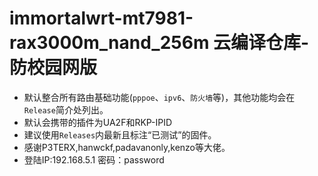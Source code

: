 # immortalwrt-mt7981-rax3000m_nand_256m 云编译仓库-防校园网版

* 默认整合所有路由基础功能(`pppoe`、`ipv6`、`防火墙`等)，其他功能均会在`Release`简介处列出。
* 默认会携带的插件为UA2F和RKP-IPID
* 建议使用`Releases`内最新且标注“已测试”的固件。
* 感谢P3TERX,hanwckf,padavanonly,kenzo等大佬。
* 登陆IP:192.168.5.1
  密码：password
